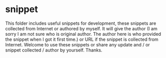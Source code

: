 # snippet
This folder includes useful snippets for development, these snippets are collected from Internet or authored by myself. It will give the author (I am sorry I am not sure who is original author. The author here is who provided the snippet when I got it first time.) or URL if the snippet is collected from Internet. Welcome to use these snippets or share any update and / or snippet collected / author by yourself. Thanks.
